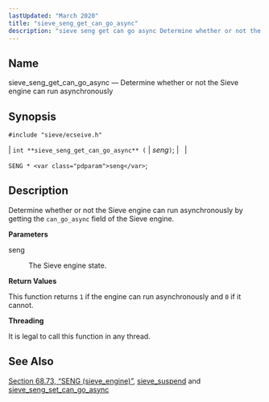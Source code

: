 ```yaml
---
lastUpdated: "March 2020"
title: "sieve_seng_get_can_go_async"
description: "sieve seng get can go async Determine whether or not the Sieve engine can run asynchronously int sieve seng get can go async seng SENG seng Determine whether or not the Sieve engine can run asynchronously by getting the can go async field of the Sieve engine seng The Sieve..."
---
```


<a name="apis.sieve_seng_get_can_go_async"></a> 
## Name

sieve_seng_get_can_go_async — Determine whether or not the Sieve engine can run asynchronously

## Synopsis

`#include "sieve/ecseive.h"`

| `int **sieve_seng_get_can_go_async** (` | <var class="pdparam">seng</var>`)`; |   |

`SENG * <var class="pdparam">seng</var>`;<a name="idp60682976"></a> 
## Description

Determine whether or not the Sieve engine can run asynchronously by getting the `can_go_async` field of the Sieve engine.

**<a name="idp60684704"></a> Parameters**

<dl class="variablelist">

<dt>seng</dt>

<dd>

The Sieve engine state.

</dd>

</dl>

**<a name="idp60687440"></a> Return Values**

This function returns `1` if the engine can run asynchronously and `0` if it cannot.

**<a name="idp60689280"></a> Threading**

It is legal to call this function in any thread.

<a name="idp60690704"></a> 
## See Also

[Section 68.73, “SENG (sieve_engine)”](structs.seng "68.73. SENG (sieve_engine)"), [sieve_suspend](/momentum/3/3-api/apis-sieve-suspend) and [sieve_seng_set_can_go_async](/momentum/3/3-api/apis-sieve-seng-set-can-go-async)